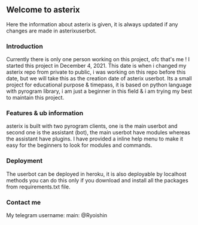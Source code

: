 ## Welcome to asterix

Here the information about asterix is given, it is always updated if any changes are made in asterixuserbot.

### Introduction

Currently there is only one person working on this project, ofc that's me ! I started this project in December 4, 2021. This date is when i changed my asterix repo from private to public, i was working on this repo before this date, but we will take this as the creation date of asterix userbot.
Its a small project for educational purpose & timepass, it is based on python language with pyrogram library, i am just a beginner in this field & i am trying my best to maintain this project.


### Features & ub information

asterix is built with two pyrogram clients, one is the main userbot and second one is the assistant (bot), the main userbot have modules whereas the assistant have plugins.
I have provided a inline help menu to make it easy for the beginners to look for modules and commands.


### Deployment

The userbot can be deployed in heroku, it is also deployable by localhost methods you can do this only if you download and install all the packages from requirements.txt file.


### Contact me 

My telegram username: main: @Ryoishin
